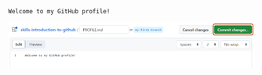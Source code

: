    ```
   Welcome to my GitHub profile!
   ```

   ![profile.md file screenshot](/images/my-profile-file.png)
